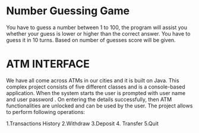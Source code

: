 # Number Guessing Game
You have to guess a number between 1 to 100, the program will assist you whether your guess is lower or higher than the correct answer. You have to guess it in 10 turns. Based on number of guesses score will be given.


# ATM INTERFACE

We have all come across ATMs in our cities and it is built on Java. This complex project consists of five different classes and is a console-based application. When the system starts the user is prompted with user name and user password . On entering the details successfully, then ATM functionalities are unlocked and can be used by the user. The project allows to perform following operations:

1.Transactions History 2.Withdraw 3.Deposit 4. Transfer 5.Quit
